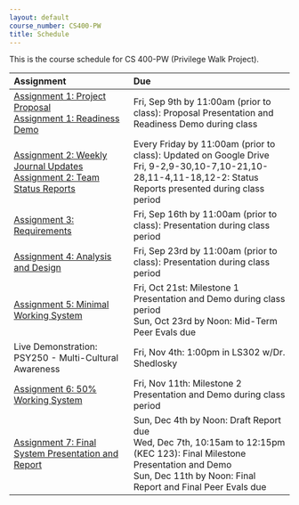 ```yaml
---
layout: default
course_number: CS400-PW
title: Schedule
---
```


This is the course schedule for CS 400-PW (Privilege Walk Project).

**Assignment** | **Due**
:--------------|:---------
[Assignment 1: Project Proposal](assign/assign01.html)<br>[Assignment 1: Readiness Demo](assign/assign01.html)  | Fri, Sep 9th by 11:00am (prior to class): Proposal Presentation and Readiness Demo during class
[Assignment 2: Weekly Journal Updates](assign/assign02.html)<br>[Assignment 2: Team Status Reports](assign/assign02.html) | Every Friday by 11:00am (prior to class): Updated on Google Drive<br> Fri, 9-2,9-30,10-7,10-21,10-28,11-4,11-18,12-2: Status Reports presented during class period
[Assignment 3: Requirements](assign/assign03.html)                         | Fri, Sep 16th by 11:00am (prior to class): Presentation during class period
[Assignment 4: Analysis and Design](assign/assign04.html)                  | Fri, Sep 23rd by 11:00am (prior to class): Presentation during class period
[Assignment 5: Minimal Working System](assign/assign05.html)               | Fri, Oct 21st: Milestone 1 Presentation and Demo during class period<br>Sun, Oct 23rd by Noon: Mid-Term Peer Evals due
Live Demonstration: PSY250 - Multi-Cultural Awareness                      | Fri, Nov 4th: 1:00pm in LS302 w/Dr. Shedlosky
[Assignment 6: 50% Working System](assign/assign06.html)                   | Fri, Nov 11th: Milestone 2 Presentation and Demo during class period
[Assignment 7: Final System Presentation and Report](assign/assign07.html) | Sun, Dec 4th by Noon: Draft Report due<br>Wed, Dec 7th, 10:15am to 12:15pm (KEC 123): Final Milestone Presentation and Demo<br>Sun, Dec 11th by Noon: Final Report and Final Peer Evals due